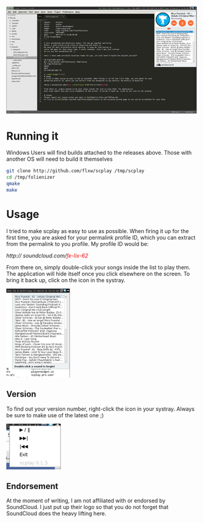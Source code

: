 ![](https://github.com/flxw/scplay/blob/master/images/playing2.png)

# Running it
Windows Users will find builds attached to the releases above.
Those with another OS will need to build it themselves

``` bash
git clone http://github.com/flxw/scplay /tmp/scplay
cd /tmp/folienizer
qmake
make
```

# Usage
I tried to make scplay as easy to use as possible. When firing it up for the first time, you are asked for your
permalink profile ID, which you can extract from the permalink to you profile. My profile ID would be:

*http:// soundcloud.com/<span style="color:#f00">fe-lix-62</span>*

From there on, simply double-click your songs inside the list to play them. The application
will hide itself once you click elsewhere on the screen. To bring it back up, click on the icon in the systray.

![Initial scplay screen](https://github.com/flxw/scplay/blob/master/images/initial.png)

## Version
To find out your version number, right-click the icon in your systray. Always be sure to make use of the latest one ;)

![finding out your version-number](https://github.com/flxw/scplay/blob/master/images/finding-version-number.png)

## Endorsement
At the moment of writing, I am not affiliated with or endorsed by SoundCloud.
I just put up their logo so that you do not forget that SoundCloud does the heavy lifting here.
